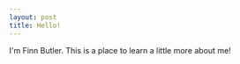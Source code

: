 ```yaml
---
layout: post
title: Hello!
---
```

I'm Finn Butler. This is a place to learn a little more about me!
